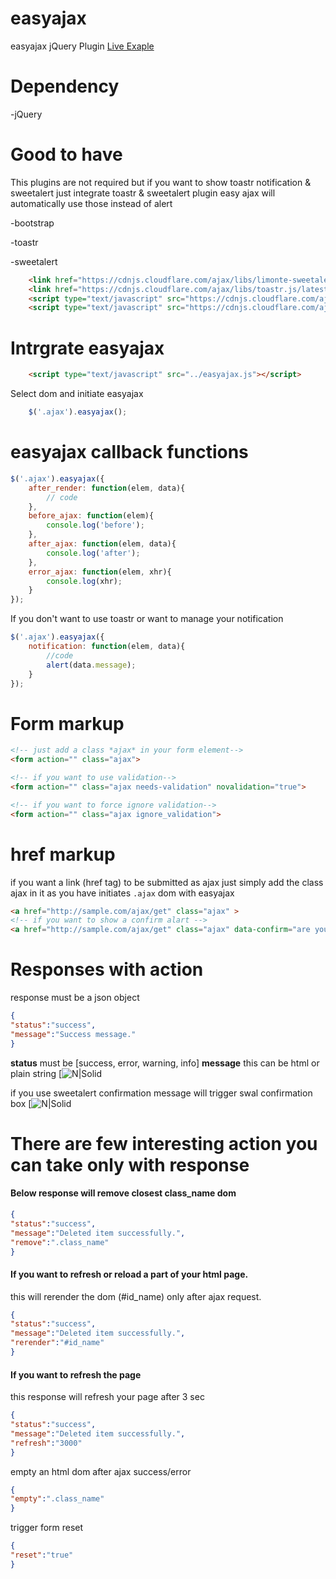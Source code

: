 # easyajax
easyajax jQuery Plugin
[Live Exaple](https://abtanjir.com/demo/easyajax/example/)
# Dependency
-jQuery

# Good to have
This plugins are not required but if you want to show toastr notification & sweetalert just integrate toastr & sweetalert plugin
easy ajax will automatically use those instead of alert

-bootstrap

-toastr

-sweetalert

```html    
    <link href="https://cdnjs.cloudflare.com/ajax/libs/limonte-sweetalert2/8.11.8/sweetalert2.min.css" rel="stylesheet">
    <link href="https://cdnjs.cloudflare.com/ajax/libs/toastr.js/latest/toastr.min.css" rel="stylesheet">
    <script type="text/javascript" src="https://cdnjs.cloudflare.com/ajax/libs/toastr.js/latest/toastr.min.js"></script>
    <script type="text/javascript" src="https://cdnjs.cloudflare.com/ajax/libs/limonte-sweetalert2/8.11.8/sweetalert2.min.js"></script>
```
# Intrgrate easyajax

```html
    <script type="text/javascript" src="../easyajax.js"></script>
```

Select dom and initiate easyajax
```js
    $('.ajax').easyajax();
```

# easyajax callback functions
```js
$('.ajax').easyajax({
    after_render: function(elem, data){
        // code
    },
    before_ajax: function(elem){
        console.log('before');
    },
    after_ajax: function(elem, data){
        console.log('after');
    },
    error_ajax: function(elem, xhr){
        console.log(xhr);
    }
});
```

If you don't want to use toastr or want to manage your notification

```js
$('.ajax').easyajax({
    notification: function(elem, data){
        //code
        alert(data.message);
    }
});
```

# Form markup

```html
<!-- just add a class *ajax* in your form element-->
<form action="" class="ajax">

<!-- if you want to use validation-->
<form action="" class="ajax needs-validation" novalidation="true">

<!-- if you want to force ignore validation-->
<form action="" class="ajax ignore_validation">
```

# href markup
if you want a link (href tag) to be submitted as ajax just simply add the class ajax in it
as you have initiates `.ajax` dom with easyajax

```html
<a href="http://sample.com/ajax/get" class="ajax" >
<!-- if you want to show a confirm alart -->
<a href="http://sample.com/ajax/get" class="ajax" data-confirm="are you suere you are doing this?" >
```

# Responses with action
response must be a json object

```json
{
"status":"success", 
"message":"Success message."
}
```
**status** must be [success, error, warning, info] 
**message** this can be html or plain string
[![N|Solid](https://abtanjir.com/examples/notification-ajax.png)

if you use sweetalert confirmation message will trigger swal confirmation box
[![N|Solid](https://abtanjir.com/examples/swal.png)

# There are few interesting action you can take only with response


#### Below response will remove closest **class_name** dom
```json
{
"status":"success", 
"message":"Deleted item successfully.",
"remove":".class_name"
}
```

#### If you want to refresh  or reload a part of your html page.
this will rerender the dom (#id_name) only after ajax request.
```json
{
"status":"success", 
"message":"Deleted item successfully.",
"rerender":"#id_name"
}
```

#### If you want to refresh the page
this response will refresh your page after 3 sec
```json
{
"status":"success", 
"message":"Deleted item successfully.",
"refresh":"3000"
}
```
empty an html dom after ajax success/error
```json
{
"empty":".class_name"
}
```
trigger form reset
```json
{
"reset":"true"
}
```
